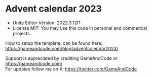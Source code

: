 # Advent calendar 2023
- Unity Editor Version: 2022.3.12f1
- License MIT: You may use this code in personal and commercial projects.

How to setup the template, can be found here: https://gameandcode.com/blog/adventcalendar2023/

Support is appreciated by crediting GameAndCode or https://gameandcode.com/  
For updates follow me on X: https://twitter.com/GameAndCode 
